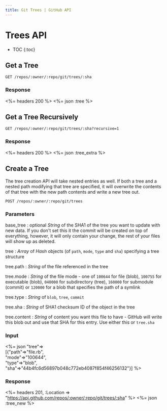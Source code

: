 ```yaml
---
title: Git Trees | GitHub API
---
```


# Trees API

* TOC
{:toc}

## Get a Tree

    GET /repos/:owner/:repo/git/trees/:sha

### Response

<%= headers 200 %>
<%= json :tree %>

## Get a Tree Recursively

    GET /repos/:owner/:repo/git/trees/:sha?recursive=1

### Response

<%= headers 200 %>
<%= json :tree_extra %>

## Create a Tree

The tree creation API will take nested entries as well. If both a
tree and a nested path modifying that tree are specified, it will
overwrite the contents of that tree with the new path contents and write
a new tree out.

    POST /repos/:owner/:repo/git/trees

### Parameters

base_tree
: optional _String_ of the SHA1 of the tree you want to update with new data. If you don't set this it the commit will be created on top of everything, however, it will only contain your change, the rest of your files will show up as deleted.

tree
: _Array_ of _Hash_ objects (of `path`, `mode`, `type` and `sha`) specifying a tree structure

tree.path
: _String_ of the file referenced in the tree

tree.mode
: _String_ of the file mode - one of `100644` for file (blob), `100755` for executable (blob), `040000` for subdirectory (tree), `160000` for submodule (commit) or `120000` for a blob that specifies the path of a symlink

tree.type
: _String_ of `blob`, `tree`, `commit`

tree.sha
: _String_ of SHA1 checksum ID of the object in the tree

tree.content
: _String_ of content you want this file to have - GitHub will write this blob out and use that SHA for this entry.  Use either this or `tree.sha`

### Input

<%= json "tree"=> \
  [{"path"=>"file.rb", \
    "mode"=>"100644", \
    "type"=>"blob", \
    "sha"=>"44b4fc6d56897b048c772eb4087f854f46256132"}] %>

### Response

<%= headers 201,
      :Location => "https://api.github.com/repos/:owner/:repo/git/trees/:sha" %>
<%= json :tree_new %>

